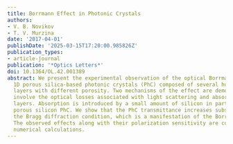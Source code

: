 ```yaml
---
title: Borrmann Effect in Photonic Crystals
authors:
- V. B. Novikov
- T. V. Murzina
date: '2017-04-01'
publishDate: '2025-03-15T17:20:00.985826Z'
publication_types:
- article-journal
publication: '*Optics Letters*'
doi: 10.1364/OL.42.001389
abstract: We present the experimental observation of the optical Borrmann effect in
  1D porous silica-based photonic crystals (PhC) composed of several hundreds of dielectric
  layers with different porosity. Two mechanisms of the effect are demonstrated, which
  involve the optical losses associated with light scattering and absorption in nanoporous
  layers. Absorption is introduced by a small amount of silicon in partially annealed
  porous silicon PhC. We show that the PhC transmittance increases substantially under
  the Bragg diffraction condition, which is a manifestation of the Borrmann effect.
  The observed effects along with their polarization sensitivity are confirmed by
  numerical calculations.
---
```

